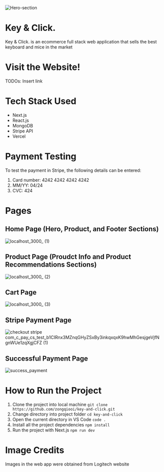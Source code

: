 
![Hero-section](https://github.com/zongqiooi/key-and-click/assets/95561298/a5922d0f-6e2a-4df6-a7eb-988d7ec4f733)

# Key & Click.
Key & Click. is an ecommerce full stack web application that sells the best keyboard and mice in the market

# Visit the Website!
TODOs: Insert link 

# Tech Stack Used
- Next.js
- React.js
- MongoDB
- Stripe API
- Vercel

# Payment Testing
To test the payment in Stripe, the following details can be entered:

1. Card number: 4242 4242 4242 4242
2. MM/YY: 04/24
3. CVC: 424

# Pages 
## Home Page (Hero, Product, and Footer Sections)
![localhost_3000_ (1)](https://github.com/zongqiooi/key-and-click/assets/95561298/195bf76c-a0b5-49a5-a09b-c82b7cd84039)

## Product Page (Proudct Info and Product Recommendations Sections)
![localhost_3000_ (2)](https://github.com/zongqiooi/key-and-click/assets/95561298/740f752d-7169-4a0d-9ef9-b6d7989ad648)

## Cart Page
![localhost_3000_ (3)](https://github.com/zongqiooi/key-and-click/assets/95561298/7b64aa4a-eef9-43e3-9c90-24487a562f16)

## Stripe Payment Page
![checkout stripe com_c_pay_cs_test_b1CIRnx3MZnqGHyZSxBy3inkqxqxK9hwMhGesjgeVjfNgnWUe1zqXgjCFZ (1)](https://github.com/zongqiooi/key-and-click/assets/95561298/d2617d45-0336-4419-abd4-d68bd55fa05f)

## Successful Payment Page
![success_payment](https://github.com/zongqiooi/key-and-click/assets/95561298/45ef72fb-edfc-4597-900b-3636f303f5af)

# How to Run the Project 
1. Clone the project into local machine 
`git clone https://github.com/zongqiooi/key-and-click.git` 
2. Change directory into project folder 
`cd key-and-click`
3. Open the current directory in VS Code 
`code .` 
4. Install all the project dependencies 
`npm install` 
5. Run the project with Next.js 
`npm run dev`

# Image Credits
Images in the web app were obtained from Logitech website
